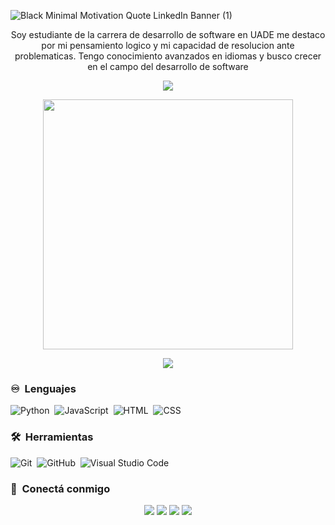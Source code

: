 ![Black Minimal Motivation Quote LinkedIn Banner (1)](https://github.com/user-attachments/assets/53478755-97e3-4b26-a37d-12af1254922f)
<p align="center" width="150px">Soy estudiante de la carrera de desarrollo de software en UADE me destaco por mi pensamiento logico y mi capacidad de resolucion ante problematicas. Tengo conocimiento avanzados en idiomas y busco crecer en el campo del desarrollo de software</p>

<p align="center"><img src="https://github-readme-stats.vercel.app/api/top-langs/?username=JuanGonzalez89&layout=compact&hide=TSQL&theme=chartreuse-dark"></p>
<p align="center" ><img src="https://github-readme-stats.vercel.app/api?username=JuanGonzalez89&count_private=true&show_icons=true&&theme=chartreuse-dark&include_all_commits=true" width="400"></p> 
<p align="center" ><img src="https://github-readme-streak-stats.herokuapp.com?user=JuanGonzalez89&theme=chartreuse-dark"></p>

### ♾️ &nbsp;Lenguajes

![Python](https://img.shields.io/badge/-Python-05122A?style=flat&logo=python)&nbsp;
![JavaScript](https://img.shields.io/badge/-JavaScript-05122A?style=flat&logo=javascript)&nbsp;
![HTML](https://img.shields.io/badge/-HTML-05122A?style=flat&logo=HTML5)&nbsp;
![CSS](https://img.shields.io/badge/-CSS-05122A?style=flat&logo=CSS3&logoColor=1572B6)&nbsp;

### 🛠 &nbsp;Herramientas 
![Git](https://img.shields.io/badge/-Git-05122A?style=flat&logo=git)&nbsp;
![GitHub](https://img.shields.io/badge/-GitHub-05122A?style=flat&logo=github)&nbsp;
![Visual Studio Code](https://img.shields.io/badge/-Visual%20Studio%20Code-05122A?style=flat&logo=visual-studio-code&logoColor=007ACC)&nbsp;

### :link: &nbsp;Conectá conmigo
<p align="center">
<a href="https://linkedin.com/in/juan-ignacio-gonzalez-32b9452a1"><img src="https://img.shields.io/badge/-Juan%20Gonzalez-0077B5?style=for-the-badge&logo=Linkedin&logoColor=white"/></a>
<a href="mailto:juanignaciogonzalez.ca@gmail.com"><img src="https://img.shields.io/badge/-juanignaciogonzalez.ca@gmail.com-D14836?style=for-the-badge&logo=Gmail&logoColor=white"/></a>
<a href="https://instagram.com/_juan.gonzalezz_"><img src="https://img.shields.io/badge/-_juan.gonzalezz_-E4405F?style=for-the-badge&logo=Instagram&logoColor=white"/></a>
<a href="https://twitter.com/Juanchecs"><img src="https://img.shields.io/badge/-Juanchecs-1DA1F2?style=for-the-badge&logo=twitter&logoColor=white"/></a>
</p>
